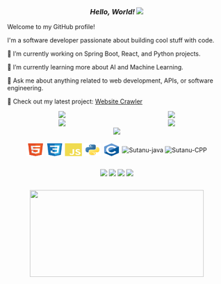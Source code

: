### <p align="center"><i>Hello, World! <img src="https://raw.githubusercontent.com/MartinHeinz/MartinHeinz/master/wave.gif" width="30px"></i></p>

Welcome to my GitHub profile! 

I'm a software developer passionate about building cool stuff with code. 

🔭 I’m currently working on Spring Boot, React, and Python projects.

🌱 I’m currently learning more about AI and Machine Learning.

💬 Ask me about anything related to web development, APIs, or software engineering.

📝 Check out my latest project: [Website Crawler](https://github.com/Sutanu-IT/Website_Crawler)

<div align="center">
  <div style="display: flex;">
    <a href="https://github.com/Sutanu-IT" style="flex: 50%;">
      <img height="180em" src="https://github-readme-stats.vercel.app/api?username=Sutanu-IT&show_icons=true&theme=dracula&include_all_commits=true&count_private=true"/>
    </a>
    <a href="https://github.com/Sutanu-IT" style="flex: 50%;">
      <img height="180em" src="https://github-readme-stats.vercel.app/api/top-langs/?username=Sutanu-IT&layout=compact&langs_count=7&theme=dracula"/>
    </a>
  </div>
  
  <div style="display: flex;">
    <a href="https://github.com/Sutanu-IT" style="flex: 50%;">
      <img height="180em" src="https://github-readme-streak-stats.herokuapp.com/?user=Sutanu-IT&theme=dracula"/>
    </a>
    <a href="https://leetcode.com/sutanuchandra" style="flex: 50%;">
      <img height="180em" src="https://leetcode-stats-six.vercel.app/api?username=sutanuchandra&theme=dark"/>
    </a>
  </div>
</div>

<div align="center">
  <a href="https://github.com/Sutanu-IT">
    <img height="180em"  src="https://github-profile-trophy.vercel.app/?username=Sutanu-IT&theme=dracula"/>
  </a>
</div>

<div align="center"><br>
  <img align="center" alt="Sutanu-HTML" height="30" width="40" src="https://raw.githubusercontent.com/devicons/devicon/master/icons/html5/html5-original.svg">
  <img align="center" alt="Sutanu-CSS" height="30" width="40" src="https://raw.githubusercontent.com/devicons/devicon/master/icons/css3/css3-original.svg">
  <img align="center" alt="Sutanu-Js" height="30" width="40" src="https://raw.githubusercontent.com/devicons/devicon/master/icons/javascript/javascript-plain.svg">
  <img align="center" alt="Sutanu-Python" height="30" width="40" src="https://raw.githubusercontent.com/devicons/devicon/master/icons/python/python-original.svg">
  <img align="center" alt="Sutanu-C" height="30" width="40" src="https://raw.githubusercontent.com/devicons/devicon/master/icons/c/c-original.svg">
  <img align="center" alt="Sutanu-java" height="40" width="50" src="https://cdn.jsdelivr.net/gh/devicons/devicon/icons/java/java-original.svg">
  <img align="center" alt="Sutanu-CPP" height="30" width="40" src="https://cdn.jsdelivr.net/gh/devicons/devicon/icons/cplusplus/cplusplus-original.svg">
</div>
  
  ##

<div align="center"> 
  <a href="https://www.linkedin.com/in/sutanu-chandra-404-not-found/" target="_blank"><img src="https://img.shields.io/badge/-LinkedIn-%230077B5?style=for-the-badge&logo=linkedin&logoColor=white" target="_blank"></a> 
  <a href="https://www.instagram.com/_s_u_t_a_n_u_/" target="_blank"><img src="https://img.shields.io/badge/-Instagram-%23E4405F?style=for-the-badge&logo=instagram&logoColor=white" target="_blank"></a>
   <a href="https://www.facebook.com/sutanu.chandra.5" target="_blank"><img src="https://img.shields.io/badge/-Facebook-%230077B5?style=for-the-badge&logo=facebook&logoColor=white" target="_blank"></a>
  <a href = "mailto:sutanuchandra2002@gmail.com"><img src="https://img.shields.io/badge/-Gmail-%23333?style=for-the-badge&logo=gmail&logoColor=white" target="_blank"></a>
</div>

##

<div align="center">
  <img width="400" height="200" src="https://media.giphy.com/media/i4MAH84pqe2m2aVojc/giphy.gif"></img>
</div>
